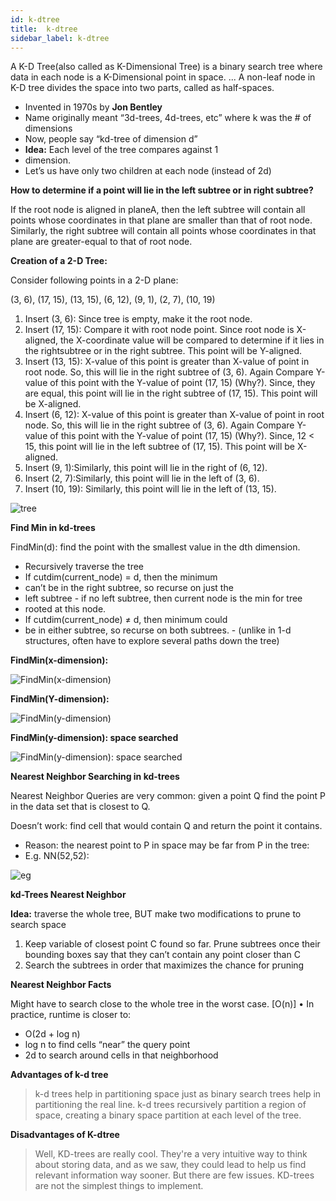```yaml
---
id: k-dtree
title:  k-dtree
sidebar_label: k-dtree
---
```


A K-D Tree(also called as K-Dimensional Tree) is a binary search tree where data in each node is a K-Dimensional point in space. ... A non-leaf node in K-D tree divides the space into two parts, called as half-spaces.

* Invented in 1970s by **Jon Bentley**
* Name originally meant “3d-trees, 4d-trees, etc”
where k was the # of dimensions
* Now, people say “kd-tree of dimension d”
* **Idea:** Each level of the tree compares against 1
* dimension.
* Let’s us have only two children at each node (instead of 2d)

**How to determine if a point will lie in the left subtree or in right subtree?**

If the root node is aligned in planeA, then the left subtree will contain all points whose coordinates in that plane are smaller than that of root node. Similarly, the right subtree will contain all points whose coordinates in that plane are greater-equal to that of root node.

**Creation of a 2-D Tree:**

Consider following points in a 2-D plane:

(3, 6), (17, 15), (13, 15), (6, 12), (9, 1), (2, 7), (10, 19)

1. Insert (3, 6): Since tree is empty, make it the root node.
2. Insert (17, 15): Compare it with root node point. Since root node is X-aligned, the X-coordinate value will be compared to determine if it lies in the rightsubtree or in the right subtree. This point will be Y-aligned.
3. Insert (13, 15): X-value of this point is greater than X-value of point in root node. So, this will lie in the right subtree of (3, 6). Again Compare Y-value of this point with the Y-value of point (17, 15) (Why?). Since, they are equal, this point will lie in the right subtree of (17, 15). This point will be X-aligned.
4. Insert (6, 12): X-value of this point is greater than X-value of point in root node. So, this will lie in the right subtree of (3, 6). Again Compare Y-value of this point with the Y-value of point (17, 15) (Why?). Since, 12 < 15, this point will lie in the left subtree of (17, 15). This point will be X-aligned.
5. Insert (9, 1):Similarly, this point will lie in the right of (6, 12).
6. Insert (2, 7):Similarly, this point will lie in the left of (3, 6).
7. Insert (10, 19): Similarly, this point will lie in the left of (13, 15).


![tree](assets/k-d_tree/tree.png)

**Find Min in kd-trees**

FindMin(d): find the point with the smallest value in
the dth dimension.
* Recursively traverse the tree
* If cutdim(current_node) = d, then the minimum
* can’t be in the right subtree, so recurse on just the
* left subtree - if no left subtree, then current node is the min for tree
* rooted at this node.
* If cutdim(current_node) ≠ d, then minimum could
* be in either subtree, so recurse on both subtrees. - (unlike in 1-d structures, often have to explore several paths down the tree)

**FindMin(x-dimension):**

![FindMin(x-dimension)](assets/k-d_tree/x.png)

**FindMin(Y-dimension):**

![FindMin(y-dimension)](assets/k-d_tree/y.png)

**FindMin(y-dimension): space searched**

![FindMin(y-dimension): space searched](assets/k-d_tree/s.png)

**Nearest Neighbor Searching in kd-trees**

Nearest Neighbor Queries are very common: given a point Q find the
point P in the data set that is closest to Q.

Doesn’t work: find cell that would contain Q and return the point it
contains.
- Reason: the nearest point to P in space may be far from P in the
tree:
- E.g. NN(52,52):

![eg](assets/k-d_tree/eg.png)

**kd-Trees Nearest Neighbor**

**Idea:** traverse the whole tree, BUT make two
modifications to prune to search space

1. Keep variable of closest point C found so far.
   Prune subtrees once their bounding boxes say
   that they can’t contain any point closer than C
2. Search the subtrees in order that maximizes the
   chance for pruning

**Nearest Neighbor Facts**

Might have to search close to the whole tree in the
worst case. [O(n)]
• In practice, runtime is closer to:
- O(2d + log n)
- log n to find cells “near” the query point
- 2d to search around cells in that neighborhood

**Advantages of k-d tree**

>k-d trees help in partitioning space just as binary search trees help in partitioning the real line. k-d trees recursively partition a region of space, creating a binary space partition at each level of the tree.

**Disadvantages of K-dtree**

>Well, KD-trees are really cool. They're a very intuitive way to think about storing data, and as we saw, they could lead to help us find relevant information way sooner. But there are few issues. KD-trees are not the simplest things to implement.